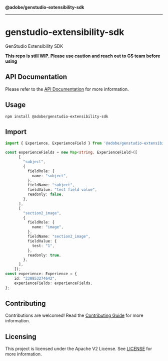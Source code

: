 **@adobe/genstudio-extensibility-sdk**

***

# genstudio-extensibility-sdk
GenStudio Extensibility SDK

**This repo is still WIP. Please use caution and reach out to GS team before using**

## API Documentation
Please refer to the [API Documentation](https://opensource.adobe.com/genstudio-extensibility-sdk/) for more information.
## Usage
```
npm install @adobe/genstudio-extensibility-sdk
```
## Import
```ts
import { Experience, ExperienceField } from '@adobe/genstudio-extensibility-sdk'

const experienceFields = new Map<string, ExperienceField>([
      [
        "subject",
        {
          fieldRole: {
            name: "subject",
          },
          fieldName: "subject",
          fieldValue: "test field value",
          readonly: false,
        },
      ],
      [
        "section2_image",
        {
          fieldRole: {
            name: "image",
          },
          fieldName: "section2_image",
          fieldValue: {
            test: "1",
          },
          readonly: true,
        },
      ],
    ]);
const experience: Experience = {
    id: "230853274642",
    experienceFields: experienceFields,
};
```

## Contributing

Contributions are welcomed! Read the [Contributing Guide](_media/CONTRIBUTING.md) for more information.

## Licensing

This project is licensed under the Apache V2 License. See [LICENSE](_media/LICENSE) for more information.
